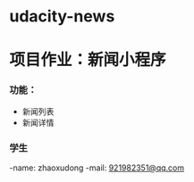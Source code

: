 # udacity-news
# 项目作业：新闻小程序

### 功能：
- 新闻列表
- 新闻详情

### 学生
-name: zhaoxudong
-mail: 921982351@qq.com

